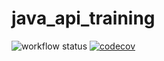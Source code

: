 # java_api_training
![workflow status](https://github.com/joonathansf/java_api_training/actions/workflows/build.yml/badge.svg)
[![codecov](https://codecov.io/gh/joonathansf/java_api_training/branch/main/graph/badge.svg)](https://codecov.io/gh/joonathansf/java_api_training)
